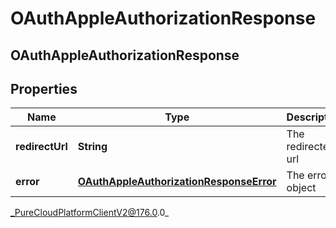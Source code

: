 # OAuthAppleAuthorizationResponse

## OAuthAppleAuthorizationResponse

## Properties

|Name | Type | Description | Notes|
|------------ | ------------- | ------------- | -------------|
| **redirectUrl** | **String** | The redirected url | |
| **error** | [**OAuthAppleAuthorizationResponseError**](OAuthAppleAuthorizationResponseError) | The error object | [optional] |



_PureCloudPlatformClientV2@176.0.0_
